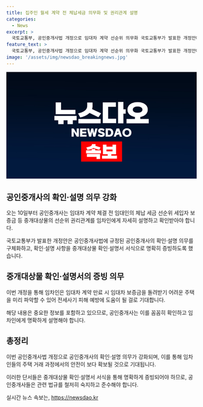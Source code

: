 ```yaml
---
title: 집주인 월세 계약 전 체납세금 의무화 및 권리관계 설명
categories:
  - News
excerpt: >
  국토교통부, 공인중개사법 개정으로 임대차 계약 선순위 의무화 국토교통부가 발표한 개정안에 따르면, 공인중개사는 임대차 계약 전 중개대상물의 선순위 권리관계를 임차인에게 자세히 설명하고 확인받아야 한다. 이는 확인·설명 사항을 중개대상물 확인·설명서로 명확히 증빙하도록 하는 것으로, 임차인이 임대차 보증금을 돌려받기 어려운 주택을 미리 파악할 수 있어 전세사기 피해를 예방할 수 있을 것으로 전망된다.
feature_text: >
  국토교통부, 공인중개사법 개정으로 임대차 계약 선순위 의무화 국토교통부가 발표한 개정안에 따르면, 공인중개사는 임대차 계약 전 중개대상물의 선순위 권리관계를 임차인에게 자세히 설명하고 확인받아야 한다. 이는 확인·설명 사항을 중개대상물 확인·설명서로 명확히 증빙하도록 하는 것으로, 임차인이 임대차 보증금을 돌려받기 어려운 주택을 미리 파악할 수 있어 전세사기 피해를 예방할 수 있을 것으로 전망된다.
image: '/assets/img/newsdao_breakingnews.jpg'
---
```


<p><img src="/assets/img/newsdao_breakingnews.jpg" alt="bookingtag 속보" /></p>

<h2 data-ke-size="size26">공인중개사의 확인·설명 의무 강화</h2>

<p data-ke-size="size16">오는 10일부터 공인중개사는 임대차 계약 체결 전 임대인의 체납 세금 선순위 세입자 보증금 등 중개대상물의 선순위 권리관계를 임차인에게 자세히 설명하고 확인받아야 합니다.</p>

<p>국토교통부가 발표한 개정안은 공인중개사법에 규정된 공인중개사의 확인·설명 의무를 구체화하고, 확인·설명 사항을 중개대상물 확인·설명서 서식으로 명확히 증빙하도록 했습니다.</p>

<h2 data-ke-size="size26">중개대상물 확인·설명서의 증빙 의무</h2>

<p data-ke-size="size16">이번 개정을 통해 임차인은 임대차 계약 만료 시 임대차 보증금을 돌려받기 어려운 주택을 미리 파악할 수 있어 전세사기 피해 예방에 도움이 될 걸로 기대합니다.</p>

<p>해당 내용은 중요한 정보를 포함하고 있으므로, 공인중개사는 이를 꼼꼼히 확인하고 임차인에게 명확하게 설명해야 합니다.</p>

<h2 data-ke-size="size26">총정리</h2>

<p data-ke-size="size16">이번 공인중개사법 개정으로 공인중개사의 확인·설명 의무가 강화되며, 이를 통해 임차인들의 주택 거래 과정에서의 안전이 보다 확보될 것으로 기대됩니다.</p>

<p>이러한 단서들은 중개대상물 확인·설명서 서식을 통해 명확하게 증빙되어야 하므로, 공인중개사들은 관련 법규를 철저히 숙지하고 준수해야 합니다.</p>
실시간 뉴스 속보는, <a href="https://newsdao.kr" rel="dofollow">https://newsdao.kr</a>


